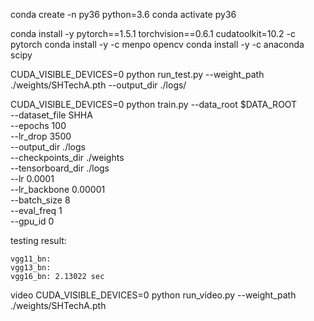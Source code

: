 conda create -n py36 python=3.6
conda activate py36

conda install -y pytorch==1.5.1 torchvision==0.6.1 cudatoolkit=10.2 -c pytorch
conda install -y -c menpo opencv
conda install -y -c anaconda scipy

CUDA_VISIBLE_DEVICES=0 python run_test.py --weight_path ./weights/SHTechA.pth --output_dir ./logs/

CUDA_VISIBLE_DEVICES=0 python train.py --data_root $DATA_ROOT \
 --dataset_file SHHA \
 --epochs 100 \
 --lr_drop 3500 \
 --output_dir ./logs \
 --checkpoints_dir ./weights \
 --tensorboard_dir ./logs \
 --lr 0.0001 \
 --lr_backbone 0.00001 \
 --batch_size 8 \
 --eval_freq 1 \
 --gpu_id 0

testing result:

```
vgg11_bn:
vgg13_bn:
vgg16_bn: 2.13022 sec

```

video
CUDA_VISIBLE_DEVICES=0 python run_video.py --weight_path ./weights/SHTechA.pth
